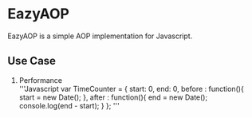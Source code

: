 # EazyAOP

  EazyAOP is a simple AOP implementation for Javascript.
  
## Use Case
  1. Performance  
'''Javascript
var TimeCounter = {
  start: 0,
  end: 0,
  before : function(){
    start = new Date();
  },
  after : function(){
    end = new Date();
    console.log(end - start);
  }
};
'''
